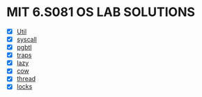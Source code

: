 # MIT 6.S081 OS LAB SOLUTIONS

- [x] [Util](./lab-1-util)
- [x] [syscall](./lab-2-syscall)
- [x] [pgbtl](./lab-3-pgbtl)
- [x] [traps](./lab-4-traps)
- [x] [lazy](./lab-5-lazy)
- [x] [cow](./lab-6-cow)
- [x] [thread](./lab-7-thread)
- [x] [locks](./lab-8-locks)